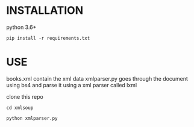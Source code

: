 # INSTALLATION
python 3.6+

``` pip install -r requirements.txt ```

# USE
books.xml contain the xml data
xmlparser.py goes through the document using bs4 and parse it using a xml parser called lxml

clone this repo

``` cd xmlsoup ```

``` python xmlparser.py ```